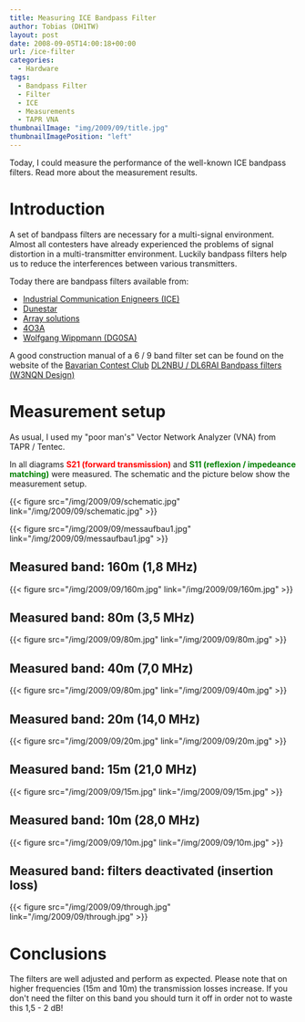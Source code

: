 ```yaml
---
title: Measuring ICE Bandpass Filter
author: Tobias (DH1TW)
layout: post
date: 2008-09-05T14:00:18+00:00
url: /ice-filter
categories:
  - Hardware
tags:
  - Bandpass Filter
  - Filter
  - ICE
  - Measurements
  - TAPR VNA
thumbnailImage: "img/2009/09/title.jpg"
thumbnailImagePosition: "left"
---
```


Today, I could measure the performance of the well-known ICE bandpass filters. Read more about the measurement results.
<!--more-->

# Introduction

A set of bandpass filters are necessary for a multi-signal environment. Almost all contesters have already experienced the problems of signal distortion in a multi-transmitter environment. Luckily bandpass filters help us to reduce the interferences between various transmitters.

Today there are bandpass filters available from:

- [Industrial Communication Enigneers (ICE)](http://www.iceradioproducts.com/filtersrf.html)
- [Dunestar](http://www.dunestar.com/)
- [Array solutions](http://www.arraysolutions.com)
- [4O3A](http://www.4o3a.com)
- [Wolfgang Wippmann (DG0SA)](http://www.wolfgang-wippermann.de)

A good construction manual of a 6 / 9 band filter set can be found on the website of the [Bavarian Contest Club](http://www.bavarian-contest-club.de) [DL2NBU / DL6RAI Bandpass filters (W3NQN Design)](http://www.bavarian-contest-club.de/projects/bandpassfilter/100W-BP.pdf)

# Measurement setup

As usual, I used my "poor man's" Vector Network Analyzer (VNA) from TAPR / Tentec.

In all diagrams <strong><span style="color: #ff0000;">S21 (forward transmission)</span></strong> and <span style="color: #008000;"><strong>S11 (reflexion / impedeance matching)</strong></span> were measured. The schematic and the picture below show the measurement setup.

{{< figure src="/img/2009/09/schematic.jpg" link="/img/2009/09/schematic.jpg" >}}

{{< figure src="/img/2009/09/messaufbau1.jpg" link="/img/2009/09/messaufbau1.jpg" >}}

## Measured band: 160m (1,8 MHz)

{{< figure src="/img/2009/09/160m.jpg" link="/img/2009/09/160m.jpg" >}}

## Measured band: 80m (3,5 MHz)

{{< figure src="/img/2009/09/80m.jpg" link="/img/2009/09/80m.jpg" >}}

## Measured band: 40m (7,0 MHz)

{{< figure src="/img/2009/09/80m.jpg" link="/img/2009/09/40m.jpg" >}}

## Measured band: 20m (14,0 MHz)

{{< figure src="/img/2009/09/20m.jpg" link="/img/2009/09/20m.jpg" >}}

## Measured band: 15m (21,0 MHz)

{{< figure src="/img/2009/09/15m.jpg" link="/img/2009/09/15m.jpg" >}}

## Measured band: 10m (28,0 MHz)

{{< figure src="/img/2009/09/10m.jpg" link="/img/2009/09/10m.jpg" >}}

## Measured band: filters deactivated (insertion loss)

{{< figure src="/img/2009/09/through.jpg" link="/img/2009/09/through.jpg" >}}

# Conclusions

The filters are well adjusted and perform as expected. Please note that on higher frequencies (15m and 10m) the transmission losses increase. If you don't need the filter on this band you should turn it off in order not to waste this 1,5 - 2 dB!